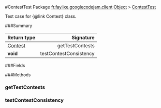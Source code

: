 #ContestTest
Package [fr.faylixe.googlecodejam.client](nullfr/faylixe/googlecodejam/client)
[Object]() > [ContestTest]()

Test case for {@link Contest} class.

###Summary

Return type | Signature
--- | ---:
[Contest]() | getTestContests
**void** | testContestConsistency

###Fields

###Methods
### getTestContests
### testContestConsistency
